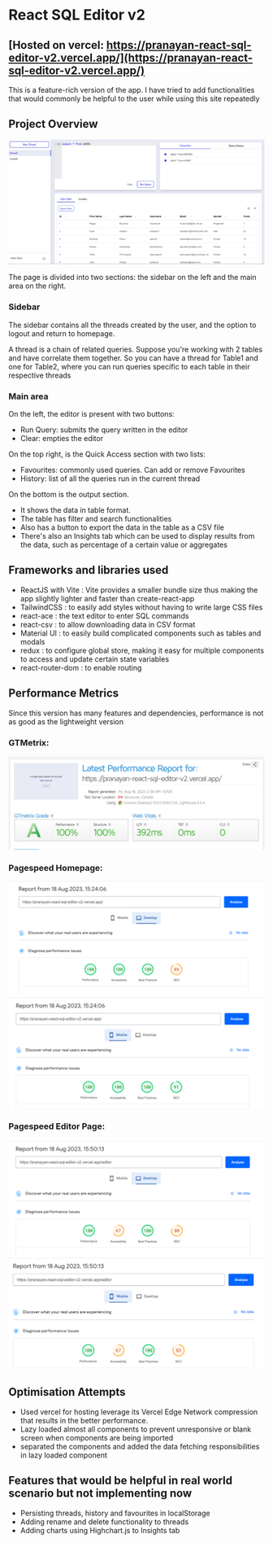 # React SQL Editor v2
## [Hosted on vercel: https://pranayan-react-sql-editor-v2.vercel.app/](https://pranayan-react-sql-editor-v2.vercel.app/)

This is a feature-rich version of the app. I have tried to add functionalities that would commonly be helpful to the user while using this site repeatedly

## Project Overview

![How it looks](./screenshots/appearance.png)

The page is divided into two sections: the sidebar on the left and the main area on the right.

### Sidebar
The sidebar contains all the threads created by the user, and the option to logout and return to homepage.

A thread is a chain of related queries. Suppose you're working with 2 tables and have correlate them together. So you can have a thread for Table1 and one for Table2, where you can run queries specific to each table in their respective threads

### Main area

On the left, the editor is present with two buttons:

- Run Query: submits the query written in the editor
- Clear: empties the editor

On the top right, is the Quick Access section with two lists:
- Favourites: commonly used queries. Can add or remove Favourites
- History: list of all the queries run in the current thread

On the bottom is the output section.
- It shows the data in table format.
- The table has filter and search functionalities
- Also has a button to export the data in the table as a CSV file
- There's also an Insights tab which can be used to display results from the data, such as percentage of a certain value or aggregates

## Frameworks and libraries used
- ReactJS with Vite : Vite provides a smaller bundle size thus making the app slightly lighter and faster than create-react-app
- TailwindCSS : to easily add styles without having to write large CSS files
- react-ace : the text editor to enter SQL commands
- react-csv : to allow downloading data in CSV format
- Material UI : to easily build complicated components such as tables and modals
- redux : to configure global store, making it easy for multiple components to access and update certain state variables
- react-router-dom : to enable routing

## Performance Metrics

Since this version has many features and dependencies, performance is not as good as the lightweight version

### GTMetrix:

![gtmetrix report](./screenshots/gtmetrix.png)

### Pagespeed Homepage:

![pagespeed laptop report](./screenshots/home-desktop.png)
![pagespeed laptop report](./screenshots/home-mobile.png)

### Pagespeed Editor Page:

![pagespeed laptop report](./screenshots/editor-desktop.png)
![pagespeed laptop report](./screenshots/editor-mobile.png)


## Optimisation Attempts

- Used vercel for hosting leverage its Vercel Edge Network compression that results in the better performance.
- Lazy loaded almost all components to prevent unresponsive or blank screen when components are being imported
- separated the components and added the data fetching responsibilities in lazy loaded component

## Features that would be helpful in real world scenario but not implementing now

- Persisting threads, history and favourites in localStorage
- Adding rename and delete functionality to threads
- Adding charts using Highchart.js to Insights tab